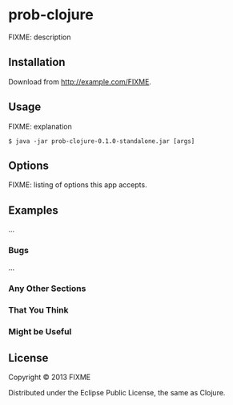 # prob-clojure

FIXME: description

## Installation

Download from http://example.com/FIXME.

## Usage

FIXME: explanation

    $ java -jar prob-clojure-0.1.0-standalone.jar [args]

## Options

FIXME: listing of options this app accepts.

## Examples

...

### Bugs

...

### Any Other Sections
### That You Think
### Might be Useful

## License

Copyright © 2013 FIXME

Distributed under the Eclipse Public License, the same as Clojure.
